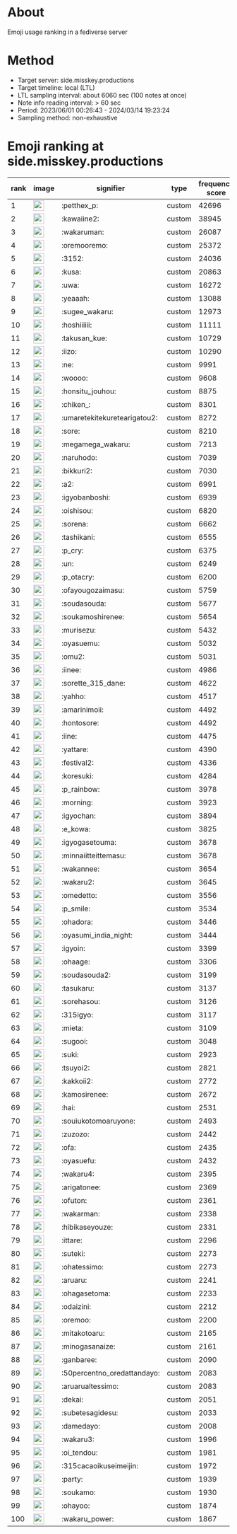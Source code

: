 # About
Emoji usage ranking in a fediverse server

# Method
- Target server: side.misskey.productions
- Target timeline: local (LTL)
- LTL sampling interval: about 6060 sec (100 notes at once)
- Note info reading interval: > 60 sec
- Period: 2023/06/01 00:26:43 - 2024/03/14 19:23:24 
- Sampling method: non-exhaustive

# Emoji ranking at side.misskey.productions

|rank|image|signifier|type|frequency score|
|----|----|----|----|----|
|1|<img height="24" src="https://side.misskey.productions/emoji/petthex_p.webp">|:petthex_p:|custom|42696|
|2|<img height="24" src="https://side.misskey.productions/emoji/kawaiine2.webp">|:kawaiine2:|custom|38945|
|3|<img height="24" src="https://side.misskey.productions/emoji/wakaruman.webp">|:wakaruman:|custom|26087|
|4|<img height="24" src="https://side.misskey.productions/emoji/oremooremo.webp">|:oremooremo:|custom|25372|
|5|<img height="24" src="https://side.misskey.productions/emoji/3152.webp">|:3152:|custom|24036|
|6|<img height="24" src="https://side.misskey.productions/emoji/kusa.webp">|:kusa:|custom|20863|
|7|<img height="24" src="https://side.misskey.productions/emoji/uwa.webp">|:uwa:|custom|16272|
|8|<img height="24" src="https://side.misskey.productions/emoji/yeaaah.webp">|:yeaaah:|custom|13088|
|9|<img height="24" src="https://side.misskey.productions/emoji/sugee_wakaru.webp">|:sugee_wakaru:|custom|12973|
|10|<img height="24" src="https://side.misskey.productions/emoji/hoshiiiiii.webp">|:hoshiiiiii:|custom|11111|
|11|<img height="24" src="https://side.misskey.productions/emoji/takusan_kue.webp">|:takusan_kue:|custom|10729|
|12|<img height="24" src="https://side.misskey.productions/emoji/iizo.webp">|:iizo:|custom|10290|
|13|<img height="24" src="https://side.misskey.productions/emoji/ne.webp">|:ne:|custom|9991|
|14|<img height="24" src="https://side.misskey.productions/emoji/woooo.webp">|:woooo:|custom|9608|
|15|<img height="24" src="https://side.misskey.productions/emoji/honsitu_jouhou.webp">|:honsitu_jouhou:|custom|8875|
|16|<img height="24" src="https://side.misskey.productions/emoji/chiken_.webp">|:chiken_:|custom|8301|
|17|<img height="24" src="https://side.misskey.productions/emoji/umaretekitekuretearigatou2.webp">|:umaretekitekuretearigatou2:|custom|8272|
|18|<img height="24" src="https://side.misskey.productions/emoji/sore.webp">|:sore:|custom|8210|
|19|<img height="24" src="https://side.misskey.productions/emoji/megamega_wakaru.webp">|:megamega_wakaru:|custom|7213|
|20|<img height="24" src="https://side.misskey.productions/emoji/naruhodo.webp">|:naruhodo:|custom|7039|
|21|<img height="24" src="https://side.misskey.productions/emoji/bikkuri2.webp">|:bikkuri2:|custom|7030|
|22|<img height="24" src="https://side.misskey.productions/emoji/a2.webp">|:a2:|custom|6991|
|23|<img height="24" src="https://side.misskey.productions/emoji/igyobanboshi.webp">|:igyobanboshi:|custom|6939|
|24|<img height="24" src="https://side.misskey.productions/emoji/oishisou.webp">|:oishisou:|custom|6820|
|25|<img height="24" src="https://side.misskey.productions/emoji/sorena.webp">|:sorena:|custom|6662|
|26|<img height="24" src="https://side.misskey.productions/emoji/tashikani.webp">|:tashikani:|custom|6555|
|27|<img height="24" src="https://side.misskey.productions/emoji/p_cry.webp">|:p_cry:|custom|6375|
|28|<img height="24" src="https://side.misskey.productions/emoji/un.webp">|:un:|custom|6249|
|29|<img height="24" src="https://side.misskey.productions/emoji/p_otacry.webp">|:p_otacry:|custom|6200|
|30|<img height="24" src="https://side.misskey.productions/emoji/ofayougozaimasu.webp">|:ofayougozaimasu:|custom|5759|
|31|<img height="24" src="https://side.misskey.productions/emoji/soudasouda.webp">|:soudasouda:|custom|5677|
|32|<img height="24" src="https://side.misskey.productions/emoji/soukamoshirenee.webp">|:soukamoshirenee:|custom|5654|
|33|<img height="24" src="https://side.misskey.productions/emoji/murisezu.webp">|:murisezu:|custom|5432|
|34|<img height="24" src="https://side.misskey.productions/emoji/oyasuemu.webp">|:oyasuemu:|custom|5032|
|35|<img height="24" src="https://side.misskey.productions/emoji/omu2.webp">|:omu2:|custom|5031|
|36|<img height="24" src="https://side.misskey.productions/emoji/iinee.webp">|:iinee:|custom|4986|
|37|<img height="24" src="https://side.misskey.productions/emoji/sorette_315_dane.webp">|:sorette_315_dane:|custom|4622|
|38|<img height="24" src="https://side.misskey.productions/emoji/yahho.webp">|:yahho:|custom|4517|
|39|<img height="24" src="https://side.misskey.productions/emoji/amarinimoii.webp">|:amarinimoii:|custom|4492|
|40|<img height="24" src="https://side.misskey.productions/emoji/hontosore.webp">|:hontosore:|custom|4492|
|41|<img height="24" src="https://side.misskey.productions/emoji/iine.webp">|:iine:|custom|4475|
|42|<img height="24" src="https://side.misskey.productions/emoji/yattare.webp">|:yattare:|custom|4390|
|43|<img height="24" src="https://side.misskey.productions/emoji/festival2.webp">|:festival2:|custom|4336|
|44|<img height="24" src="https://side.misskey.productions/emoji/koresuki.webp">|:koresuki:|custom|4284|
|45|<img height="24" src="https://side.misskey.productions/emoji/p_rainbow.webp">|:p_rainbow:|custom|3978|
|46|<img height="24" src="https://side.misskey.productions/emoji/morning.webp">|:morning:|custom|3923|
|47|<img height="24" src="https://side.misskey.productions/emoji/igyochan.webp">|:igyochan:|custom|3894|
|48|<img height="24" src="https://side.misskey.productions/emoji/e_kowa.webp">|:e_kowa:|custom|3825|
|49|<img height="24" src="https://side.misskey.productions/emoji/igyogasetouma.webp">|:igyogasetouma:|custom|3678|
|50|<img height="24" src="https://side.misskey.productions/emoji/minnaiitteittemasu.webp">|:minnaiitteittemasu:|custom|3678|
|51|<img height="24" src="https://side.misskey.productions/emoji/wakannee.webp">|:wakannee:|custom|3654|
|52|<img height="24" src="https://side.misskey.productions/emoji/wakaru2.webp">|:wakaru2:|custom|3645|
|53|<img height="24" src="https://side.misskey.productions/emoji/omedetto.webp">|:omedetto:|custom|3556|
|54|<img height="24" src="https://side.misskey.productions/emoji/p_smile.webp">|:p_smile:|custom|3534|
|55|<img height="24" src="https://side.misskey.productions/emoji/ohadora.webp">|:ohadora:|custom|3446|
|56|<img height="24" src="https://side.misskey.productions/emoji/oyasumi_india_night.webp">|:oyasumi_india_night:|custom|3444|
|57|<img height="24" src="https://side.misskey.productions/emoji/igyoin.webp">|:igyoin:|custom|3399|
|58|<img height="24" src="https://side.misskey.productions/emoji/ohaage.webp">|:ohaage:|custom|3306|
|59|<img height="24" src="https://side.misskey.productions/emoji/soudasouda2.webp">|:soudasouda2:|custom|3199|
|60|<img height="24" src="https://side.misskey.productions/emoji/tasukaru.webp">|:tasukaru:|custom|3137|
|61|<img height="24" src="https://side.misskey.productions/emoji/sorehasou.webp">|:sorehasou:|custom|3126|
|62|<img height="24" src="https://side.misskey.productions/emoji/315igyo.webp">|:315igyo:|custom|3117|
|63|<img height="24" src="https://side.misskey.productions/emoji/mieta.webp">|:mieta:|custom|3109|
|64|<img height="24" src="https://side.misskey.productions/emoji/sugooi.webp">|:sugooi:|custom|3048|
|65|<img height="24" src="https://side.misskey.productions/emoji/suki.webp">|:suki:|custom|2923|
|66|<img height="24" src="https://side.misskey.productions/emoji/tsuyoi2.webp">|:tsuyoi2:|custom|2821|
|67|<img height="24" src="https://side.misskey.productions/emoji/kakkoii2.webp">|:kakkoii2:|custom|2772|
|68|<img height="24" src="https://side.misskey.productions/emoji/kamosirenee.webp">|:kamosirenee:|custom|2672|
|69|<img height="24" src="https://side.misskey.productions/emoji/hai.webp">|:hai:|custom|2531|
|70|<img height="24" src="https://side.misskey.productions/emoji/souiukotomoaruyone.webp">|:souiukotomoaruyone:|custom|2493|
|71|<img height="24" src="https://side.misskey.productions/emoji/zuzozo.webp">|:zuzozo:|custom|2442|
|72|<img height="24" src="https://side.misskey.productions/emoji/ofa.webp">|:ofa:|custom|2435|
|73|<img height="24" src="https://side.misskey.productions/emoji/oyasuefu.webp">|:oyasuefu:|custom|2432|
|74|<img height="24" src="https://side.misskey.productions/emoji/wakaru4.webp">|:wakaru4:|custom|2395|
|75|<img height="24" src="https://side.misskey.productions/emoji/arigatonee.webp">|:arigatonee:|custom|2369|
|76|<img height="24" src="https://side.misskey.productions/emoji/ofuton.webp">|:ofuton:|custom|2361|
|77|<img height="24" src="https://side.misskey.productions/emoji/wakarman.webp">|:wakarman:|custom|2338|
|78|<img height="24" src="https://side.misskey.productions/emoji/hibikaseyouze.webp">|:hibikaseyouze:|custom|2331|
|79|<img height="24" src="https://side.misskey.productions/emoji/ittare.webp">|:ittare:|custom|2296|
|80|<img height="24" src="https://side.misskey.productions/emoji/suteki.webp">|:suteki:|custom|2273|
|81|<img height="24" src="https://side.misskey.productions/emoji/ohatessimo.webp">|:ohatessimo:|custom|2273|
|82|<img height="24" src="https://side.misskey.productions/emoji/aruaru.webp">|:aruaru:|custom|2241|
|83|<img height="24" src="https://side.misskey.productions/emoji/ohagasetoma.webp">|:ohagasetoma:|custom|2233|
|84|<img height="24" src="https://side.misskey.productions/emoji/odaizini.webp">|:odaizini:|custom|2212|
|85|<img height="24" src="https://side.misskey.productions/emoji/oremoo.webp">|:oremoo:|custom|2200|
|86|<img height="24" src="https://side.misskey.productions/emoji/mitakotoaru.webp">|:mitakotoaru:|custom|2165|
|87|<img height="24" src="https://side.misskey.productions/emoji/minogasanaize.webp">|:minogasanaize:|custom|2161|
|88|<img height="24" src="https://side.misskey.productions/emoji/ganbaree.webp">|:ganbaree:|custom|2090|
|89|<img height="24" src="https://side.misskey.productions/emoji/50percentno_oredattandayo.webp">|:50percentno_oredattandayo:|custom|2083|
|90|<img height="24" src="https://side.misskey.productions/emoji/aruarualtessimo.webp">|:aruarualtessimo:|custom|2083|
|91|<img height="24" src="https://side.misskey.productions/emoji/dekai.webp">|:dekai:|custom|2051|
|92|<img height="24" src="https://side.misskey.productions/emoji/subetesagidesu.webp">|:subetesagidesu:|custom|2033|
|93|<img height="24" src="https://side.misskey.productions/emoji/damedayo.webp">|:damedayo:|custom|2008|
|94|<img height="24" src="https://side.misskey.productions/emoji/wakaru3.webp">|:wakaru3:|custom|1996|
|95|<img height="24" src="https://side.misskey.productions/emoji/oi_tendou.webp">|:oi_tendou:|custom|1981|
|96|<img height="24" src="https://side.misskey.productions/emoji/315cacaoikuseimeijin.webp">|:315cacaoikuseimeijin:|custom|1972|
|97|<img height="24" src="https://side.misskey.productions/emoji/party.webp">|:party:|custom|1939|
|98|<img height="24" src="https://side.misskey.productions/emoji/soukamo.webp">|:soukamo:|custom|1930|
|99|<img height="24" src="https://side.misskey.productions/emoji/ohayoo.webp">|:ohayoo:|custom|1874|
|100|<img height="24" src="https://side.misskey.productions/emoji/wakaru_power.webp">|:wakaru_power:|custom|1867|
